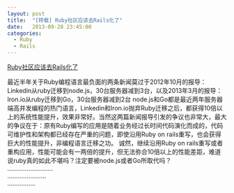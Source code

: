 ```yaml
---
layout: post
title:  "[转载] Ruby社区应该去Rails化了"
date:   2013-09-28 23:45:00
categories: 
  - Ruby
  - Rails
---
```


[Ruby社区应该去Rails化了](http://robbinfan.com/blog/40/ruby-off-rails "Ruby社区应该去Rails化了")

最近半年关于Ruby编程语言最负面的两条新闻莫过于2012年10月的报导：Linkedin从ruby迁移到node.js，30台服务器减到3台，以及2013年3月的报导：Iron.io从ruby迁移到Go，30台服务器减到2台
node.js和Go都是最近两年服务器端高并发编程的热门语言，Linkedin和Iron.io抛弃Ruby迁移之后，都获得10倍以上的系统性能提升，效果非常好。当然这两篇新闻报导引发的争议也非常大，最大的争议在于：原有Ruby编写的应用是随着业务经过长时间代码演化而成的，代码可维护性和架构都已经存在严重的问题，即使沿用Ruby on rails重写，也会获得巨大的性能提升，非编程语言迁移之功。
诚然，继续沿用Ruby on rails重写或者重构应用，性能可能会有一两倍的提升，但无法弥合10倍以上的性能差距，难道说ruby真的如此不堪吗？注定要被node.js或者Go所取代吗？  
..........................  
......................  
................  